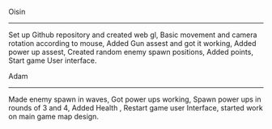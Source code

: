 Oisin
______
Set up Github repository and created web gl,
Basic movement and camera rotation according to mouse,
Added Gun assest and got it working,
Added power up assest,
Created random enemy spawn positions,
Added points,
Start game User interface.

Adam
______
Made enemy spawn in waves,
Got power ups working,
Spawn power ups in rounds of 3 and 4,
Added Health ,
Restart game user Interface,
started work on main game map design.
